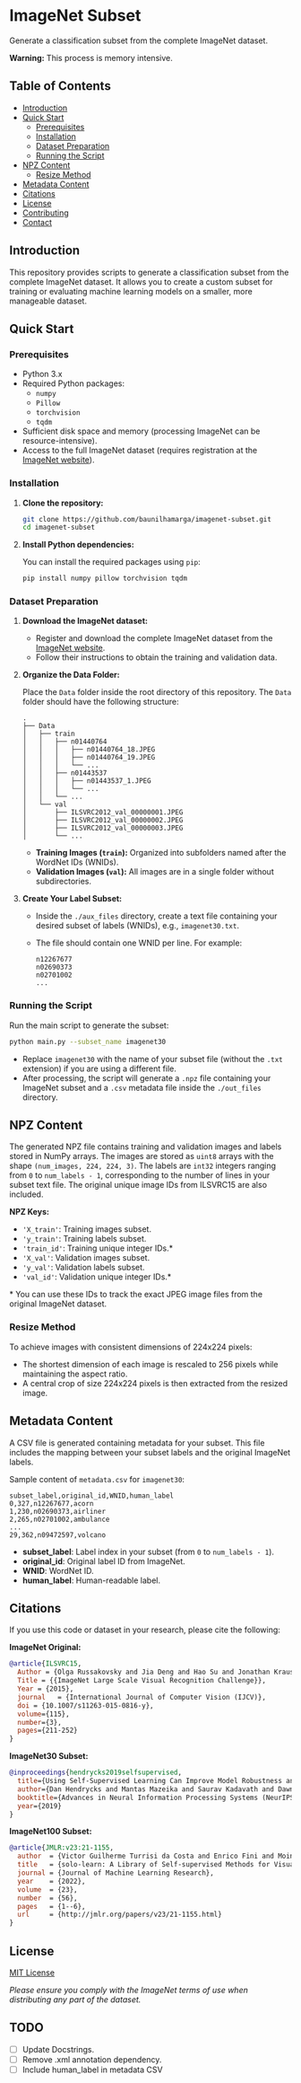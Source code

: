 # ImageNet Subset

Generate a classification subset from the complete ImageNet dataset.

**Warning:** This process is memory intensive.

## Table of Contents

- [Introduction](#introduction)
- [Quick Start](#quick-start)
  - [Prerequisites](#prerequisites)
  - [Installation](#installation)
  - [Dataset Preparation](#dataset-preparation)
  - [Running the Script](#running-the-script)
- [NPZ Content](#npz-content)
  - [Resize Method](#resize-method)
- [Metadata Content](#metadata-content)
- [Citations](#citations)
- [License](#license)
- [Contributing](#contributing)
- [Contact](#contact)

## Introduction

This repository provides scripts to generate a classification subset from the complete ImageNet dataset. It allows you to create a custom subset for training or evaluating machine learning models on a smaller, more manageable dataset.

## Quick Start

### Prerequisites

- Python 3.x
- Required Python packages:
  - `numpy`
  - `Pillow`
  - `torchvision`
  - `tqdm`
- Sufficient disk space and memory (processing ImageNet can be resource-intensive).
- Access to the full ImageNet dataset (requires registration at the [ImageNet website](https://www.image-net.org/)).

### Installation

1. **Clone the repository:**

   ```bash
   git clone https://github.com/baunilhamarga/imagenet-subset.git
   cd imagenet-subset
   ```

2. **Install Python dependencies:**

   You can install the required packages using `pip`:

   ```bash
   pip install numpy pillow torchvision tqdm
   ```

### Dataset Preparation

1. **Download the ImageNet dataset:**

   - Register and download the complete ImageNet dataset from the [ImageNet website](https://www.image-net.org/).
   - Follow their instructions to obtain the training and validation data.

2. **Organize the Data Folder:**

   Place the `Data` folder inside the root directory of this repository. The `Data` folder should have the following structure:

   ```
   .
   ├── Data
   │   ├── train
   │   │   ├── n01440764
   │   │   │   ├── n01440764_18.JPEG
   │   │   │   ├── n01440764_19.JPEG
   │   │   │   └── ...
   │   │   ├── n01443537
   │   │   │   ├── n01443537_1.JPEG
   │   │   │   └── ...
   │   │   └── ...
   │   └── val
   │       ├── ILSVRC2012_val_00000001.JPEG
   │       ├── ILSVRC2012_val_00000002.JPEG
   │       ├── ILSVRC2012_val_00000003.JPEG
   │       └── ...
   ```

   - **Training Images (`train`):** Organized into subfolders named after the WordNet IDs (WNIDs).
   - **Validation Images (`val`):** All images are in a single folder without subdirectories.

3. **Create Your Label Subset:**

   - Inside the `./aux_files` directory, create a text file containing your desired subset of labels (WNIDs), e.g., `imagenet30.txt`.
   - The file should contain one WNID per line. For example:

     ```
     n12267677
     n02690373
     n02701002
     ...
     ```

### Running the Script

Run the main script to generate the subset:

```bash
python main.py --subset_name imagenet30
```

- Replace `imagenet30` with the name of your subset file (without the `.txt` extension) if you are using a different file.
- After processing, the script will generate a `.npz` file containing your ImageNet subset and a `.csv` metadata file inside the `./out_files` directory.

## NPZ Content

The generated NPZ file contains training and validation images and labels stored in NumPy arrays. The images are stored as `uint8` arrays with the shape `(num_images, 224, 224, 3)`. The labels are `int32` integers ranging from `0` to `num_labels - 1`, corresponding to the number of lines in your subset text file. The original unique image IDs from ILSVRC15 are also included.

**NPZ Keys:**

- `'X_train'`: Training images subset.
- `'y_train'`: Training labels subset.
- `'train_id'`: Training unique integer IDs.*
- `'X_val'`: Validation images subset.
- `'y_val'`: Validation labels subset.
- `'val_id'`: Validation unique integer IDs.*

\* You can use these IDs to track the exact JPEG image files from the original ImageNet dataset.

### Resize Method

To achieve images with consistent dimensions of 224x224 pixels:

- The shortest dimension of each image is rescaled to 256 pixels while maintaining the aspect ratio.
- A central crop of size 224x224 pixels is then extracted from the resized image.

## Metadata Content

A CSV file is generated containing metadata for your subset. This file includes the mapping between your subset labels and the original ImageNet labels.

Sample content of `metadata.csv` for `imagenet30`:

```
subset_label,original_id,WNID,human_label
0,327,n12267677,acorn
1,230,n02690373,airliner
2,265,n02701002,ambulance
...
29,362,n09472597,volcano
```

- **subset_label**: Label index in your subset (from `0` to `num_labels - 1`).
- **original_id**: Original label ID from ImageNet.
- **WNID**: WordNet ID.
- **human_label**: Human-readable label.

## Citations

If you use this code or dataset in your research, please cite the following:

**ImageNet Original:**

```bibtex
@article{ILSVRC15,
  Author = {Olga Russakovsky and Jia Deng and Hao Su and Jonathan Krause and Sanjeev Satheesh and Sean Ma and Zhiheng Huang and Andrej Karpathy and Aditya Khosla and Michael Bernstein and Alexander C. Berg and Li Fei-Fei},
  Title = {{ImageNet Large Scale Visual Recognition Challenge}},
  Year = {2015},
  journal   = {International Journal of Computer Vision (IJCV)},
  doi = {10.1007/s11263-015-0816-y},
  volume={115},
  number={3},
  pages={211-252}
}
```

**ImageNet30 Subset:**

```bibtex
@inproceedings{hendrycks2019selfsupervised,
  title={Using Self-Supervised Learning Can Improve Model Robustness and Uncertainty},
  author={Dan Hendrycks and Mantas Mazeika and Saurav Kadavath and Dawn Song},
  booktitle={Advances in Neural Information Processing Systems (NeurIPS)},
  year={2019}
}
```

**ImageNet100 Subset:**

```bibtex
@article{JMLR:v23:21-1155,
  author  = {Victor Guilherme Turrisi da Costa and Enrico Fini and Moin Nabi and Nicu Sebe and Elisa Ricci},
  title   = {solo-learn: A Library of Self-supervised Methods for Visual Representation Learning},
  journal = {Journal of Machine Learning Research},
  year    = {2022},
  volume  = {23},
  number  = {56},
  pages   = {1--6},
  url     = {http://jmlr.org/papers/v23/21-1155.html}
}
```

## License

[MIT License](LICENSE)

*Please ensure you comply with the ImageNet terms of use when distributing any part of the dataset.*

## TODO

- [ ] Update Docstrings.
- [ ] Remove .xml annotation dependency.
- [ ] Include human_label in metadata CSV
